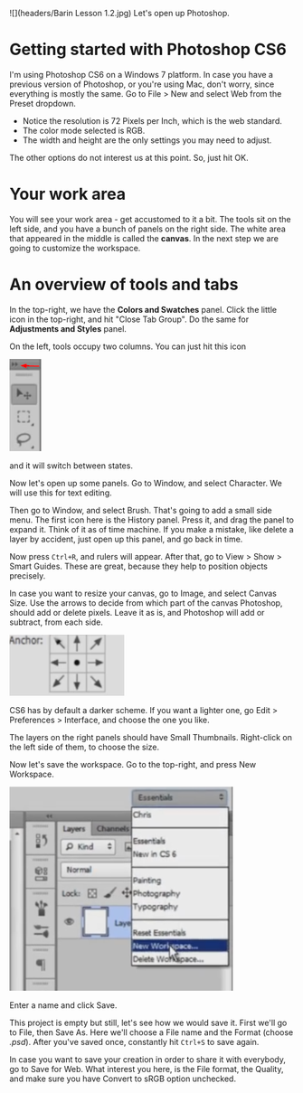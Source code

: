 ![](headers/Barin Lesson 1.2.jpg)
Let's open up Photoshop.

# Getting started with Photoshop CS6

I'm using Photoshop CS6 on a Windows 7 platform. In case you have a previous version of Photoshop, or you're using Mac, don't worry, since everything is mostly the same. Go to File > New and select Web from the Preset dropdown.

* Notice the resolution is 72 Pixels per Inch, which is the web standard.
* The color mode selected is RGB.
* The width and height are the only settings you may need to adjust.

The other options do not interest us at this point. So, just hit OK.

# Your work area

You will see your work area - get accustomed to it a bit. The tools sit on the left side, and you have a bunch of panels on the right side. The white area that appeared in the middle is called the **canvas**. In the next step we are going  to customize the workspace.

# An overview of tools and tabs

In the top-right, we have the **Colors and Swatches** panel. Click the little icon in the top-right, and hit "Close Tab Group". Do the same for **Adjustments and Styles** panel.

On the left, tools occupy two columns. You can just hit this icon

![](images/1-2_icon.png)

and it will switch between states.

Now let's open up some panels. Go to Window, and select Character. We will use this for text editing. 

Then go to Window, and select Brush. That's going to add a small side menu. The first icon here is the History panel. Press it, and drag the panel to expand it. Think of it as of time machine. If you make a mistake, like delete a layer by accident, just open up this panel, and go back in time.

Now press `Ctrl+R`, and rulers will appear. After that, go to View > Show > Smart Guides. These are great, because they help to position objects precisely.

In case you want to resize your canvas, go to Image, and select Canvas Size. Use the arrows to decide from which part of the canvas Photoshop, should add or delete pixels. Leave it as is, and Photoshop will add or subtract, from each side.

![](images/1-2_arrows.png)

CS6 has by default a darker scheme. If you want a lighter one, go Edit > Preferences > Interface, and choose the one you like.

The layers on the right panels should have Small Thumbnails. Right-click on the left side of them, to choose the size.

Now let's save the workspace. Go to the top-right, and press New Workspace.

![](images/1-2_new_workspace.png)

Enter a name and click Save.

This project is empty but still, let's see how we would save it. First we'll go to File, then Save As. Here we'll choose a File name and the Format (choose *.psd*). After you've saved once, constantly hit `Ctrl+S` to save again.

In case you want to save your creation in order to share it with everybody, go to Save for Web. What interest you here, is the File format, the Quality, and make sure you have Convert to sRGB option unchecked.